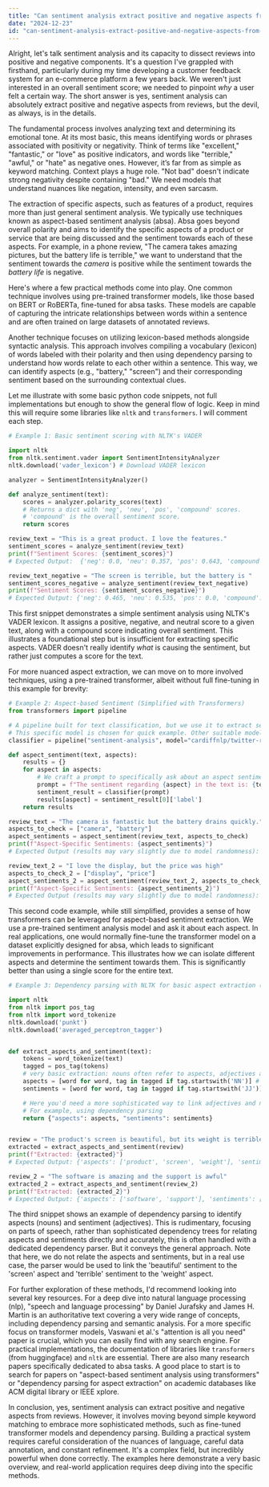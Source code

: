 ```yaml
---
title: "Can sentiment analysis extract positive and negative aspects from reviews?"
date: "2024-12-23"
id: "can-sentiment-analysis-extract-positive-and-negative-aspects-from-reviews"
---
```


Alright, let's talk sentiment analysis and its capacity to dissect reviews into positive and negative components. It's a question I've grappled with firsthand, particularly during my time developing a customer feedback system for an e-commerce platform a few years back. We weren't just interested in an overall sentiment score; we needed to pinpoint *why* a user felt a certain way. The short answer is yes, sentiment analysis can absolutely extract positive and negative aspects from reviews, but the devil, as always, is in the details.

The fundamental process involves analyzing text and determining its emotional tone. At its most basic, this means identifying words or phrases associated with positivity or negativity. Think of terms like "excellent," "fantastic," or "love" as positive indicators, and words like "terrible," "awful," or "hate" as negative ones. However, it’s far from as simple as keyword matching. Context plays a huge role. "Not bad" doesn't indicate strong negativity despite containing "bad." We need models that understand nuances like negation, intensity, and even sarcasm.

The extraction of specific aspects, such as features of a product, requires more than just general sentiment analysis. We typically use techniques known as aspect-based sentiment analysis (absa). Absa goes beyond overall polarity and aims to identify the specific aspects of a product or service that are being discussed and the sentiment towards each of these aspects. For example, in a phone review, "The camera takes amazing pictures, but the battery life is terrible," we want to understand that the sentiment towards the *camera* is positive while the sentiment towards the *battery life* is negative.

Here's where a few practical methods come into play. One common technique involves using pre-trained transformer models, like those based on BERT or RoBERTa, fine-tuned for absa tasks. These models are capable of capturing the intricate relationships between words within a sentence and are often trained on large datasets of annotated reviews.

Another technique focuses on utilizing lexicon-based methods alongside syntactic analysis. This approach involves compiling a vocabulary (lexicon) of words labeled with their polarity and then using dependency parsing to understand how words relate to each other within a sentence. This way, we can identify aspects (e.g., "battery," "screen") and their corresponding sentiment based on the surrounding contextual clues.

Let me illustrate with some basic python code snippets, not full implementations but enough to show the general flow of logic. Keep in mind this will require some libraries like `nltk` and `transformers`. I will comment each step.

```python
# Example 1: Basic sentiment scoring with NLTK's VADER

import nltk
from nltk.sentiment.vader import SentimentIntensityAnalyzer
nltk.download('vader_lexicon') # Download VADER lexicon

analyzer = SentimentIntensityAnalyzer()

def analyze_sentiment(text):
    scores = analyzer.polarity_scores(text)
    # Returns a dict with 'neg', 'neu', 'pos', 'compound' scores.
    # 'compound' is the overall sentiment score.
    return scores

review_text = "This is a great product. I love the features."
sentiment_scores = analyze_sentiment(review_text)
print(f"Sentiment Scores: {sentiment_scores}")
# Expected Output:  {'neg': 0.0, 'neu': 0.357, 'pos': 0.643, 'compound': 0.802}

review_text_negative = "The screen is terrible, but the battery is "
sentiment_scores_negative = analyze_sentiment(review_text_negative)
print(f"Sentiment Scores: {sentiment_scores_negative}")
# Expected Output: {'neg': 0.465, 'neu': 0.535, 'pos': 0.0, 'compound': -0.6249}


```

This first snippet demonstrates a simple sentiment analysis using NLTK's VADER lexicon. It assigns a positive, negative, and neutral score to a given text, along with a compound score indicating overall sentiment. This illustrates a foundational step but is insufficient for extracting specific aspects. VADER doesn't really identify *what* is causing the sentiment, but rather just computes a score for the text.

For more nuanced aspect extraction, we can move on to more involved techniques, using a pre-trained transformer, albeit without full fine-tuning in this example for brevity:

```python
# Example 2: Aspect-based Sentiment (Simplified with Transformers)
from transformers import pipeline

# A pipeline built for text classification, but we use it to extract sentiment
# This specific model is chosen for quick example. Other suitable models should exist
classifier = pipeline("sentiment-analysis", model="cardiffnlp/twitter-roberta-base-sentiment-latest")

def aspect_sentiment(text, aspects):
    results = {}
    for aspect in aspects:
        # We craft a prompt to specifically ask about an aspect sentiment
        prompt = f"The sentiment regarding {aspect} in the text is: {text}."
        sentiment_result = classifier(prompt)
        results[aspect] = sentiment_result[0]['label']
    return results

review_text = "The camera is fantastic but the battery drains quickly."
aspects_to_check = ["camera", "battery"]
aspect_sentiments = aspect_sentiment(review_text, aspects_to_check)
print(f"Aspect-Specific Sentiments: {aspect_sentiments}")
# Expected Output (results may vary slightly due to model randomness): {'camera': 'positive', 'battery': 'negative'}

review_text_2 = "I love the display, but the price was high"
aspects_to_check_2 = ["display", "price"]
aspect_sentiments_2 = aspect_sentiment(review_text_2, aspects_to_check_2)
print(f"Aspect-Specific Sentiments: {aspect_sentiments_2}")
# Expected Output (results may vary slightly due to model randomness): {'display': 'positive', 'price': 'negative'}
```

This second code example, while still simplified, provides a sense of how transformers can be leveraged for aspect-based sentiment extraction. We use a pre-trained sentiment analysis model and ask it about each aspect. In real applications, one would normally fine-tune the transformer model on a dataset explicitly designed for absa, which leads to significant improvements in performance. This illustrates how we can isolate different aspects and determine the sentiment towards them. This is significantly better than using a single score for the entire text.

```python
# Example 3: Dependency parsing with NLTK for basic aspect extraction (conceptual)

import nltk
from nltk import pos_tag
from nltk import word_tokenize
nltk.download('punkt')
nltk.download('averaged_perceptron_tagger')


def extract_aspects_and_sentiment(text):
    tokens = word_tokenize(text)
    tagged = pos_tag(tokens)
    # very basic extraction: nouns often refer to aspects, adjectives are sentiment
    aspects = [word for word, tag in tagged if tag.startswith('NN')] # Noun
    sentiments = [word for word, tag in tagged if tag.startswith('JJ')] # Adjective

    # Here you'd need a more sophisticated way to link adjectives and nouns
    # For example, using dependency parsing
    return {"aspects": aspects, "sentiments": sentiments}


review = "The product's screen is beautiful, but its weight is terrible."
extracted = extract_aspects_and_sentiment(review)
print(f"Extracted: {extracted}")
# Expected Output: {'aspects': ['product', 'screen', 'weight'], 'sentiments': ['beautiful', 'terrible']}

review_2 = "The software is amazing and the support is awful"
extracted_2 = extract_aspects_and_sentiment(review_2)
print(f"Extracted: {extracted_2}")
# Expected Output: {'aspects': ['software', 'support'], 'sentiments': ['amazing', 'awful']}
```
The third snippet shows an example of dependency parsing to identify aspects (nouns) and sentiment (adjectives). This is rudimentary, focusing on parts of speech, rather than sophisticated dependency trees for relating aspects and sentiments directly and accurately, this is often handled with a dedicated dependency parser. But it conveys the general approach. Note that here, we do not relate the aspects and sentiments, but in a real use case, the parser would be used to link the 'beautiful' sentiment to the 'screen' aspect and 'terrible' sentiment to the 'weight' aspect.

For further exploration of these methods, I'd recommend looking into several key resources. For a deep dive into natural language processing (nlp), "speech and language processing" by Daniel Jurafsky and James H. Martin is an authoritative text covering a very wide range of concepts, including dependency parsing and semantic analysis. For a more specific focus on transformer models, Vaswani et al.'s "attention is all you need" paper is crucial, which you can easily find with any search engine. For practical implementations, the documentation of libraries like `transformers` (from huggingface) and `nltk` are essential. There are also many research papers specifically dedicated to absa tasks. A good place to start is to search for papers on "aspect-based sentiment analysis using transformers" or "dependency parsing for aspect extraction" on academic databases like ACM digital library or IEEE xplore.

In conclusion, yes, sentiment analysis can extract positive and negative aspects from reviews. However, it involves moving beyond simple keyword matching to embrace more sophisticated methods, such as fine-tuned transformer models and dependency parsing. Building a practical system requires careful consideration of the nuances of language, careful data annotation, and constant refinement. It's a complex field, but incredibly powerful when done correctly. The examples here demonstrate a very basic overview, and real-world application requires deep diving into the specific methods.
